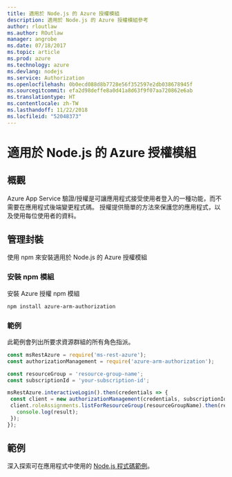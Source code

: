 ```yaml
---
title: 適用於 Node.js 的 Azure 授權模組
description: 適用於 Node.js 的 Azure 授權模組參考
author: rloutlaw
ms.author: ROutlaw
manager: angrobe
ms.date: 07/18/2017
ms.topic: article
ms.prod: azure
ms.technology: azure
ms.devlang: nodejs
ms.service: Authorization
ms.openlocfilehash: 0b0ecd088d8b7728e56f352597e2db038678945f
ms.sourcegitcommit: efa2d98deffe8a0d41a8d63f9f07aa720862e6ab
ms.translationtype: HT
ms.contentlocale: zh-TW
ms.lasthandoff: 11/22/2018
ms.locfileid: "52048373"
---
```

# <a name="azure-authorization-modules-for-nodejs"></a>適用於 Node.js 的 Azure 授權模組

## <a name="overview"></a>概觀

Azure App Service 驗證/授權是可讓應用程式接受使用者登入的一種功能，而不需要在應用程式後端變更程式碼。 授權提供簡單的方法來保護您的應用程式，以及使用每位使用者的資料。

## <a name="management-package"></a>管理封裝

使用 npm 來安裝適用於 Node.js 的 Azure 授權模組

### <a name="install-the-npm-module"></a>安裝 npm 模組

安裝 Azure 授權 npm 模組

```bash
npm install azure-arm-authorization
```

### <a name="example"></a>範例

此範例會列出所要求資源群組的所有角色指派。

```javascript
const msRestAzure = require('ms-rest-azure');
const authorizationManagement = require('azure-arm-authorization');

const resourceGroup = 'resource-group-name';
const subscriptionId = 'your-subscription-id';

msRestAzure.interactiveLogin().then(credentials => {
 const client = new authorizationManagement(credentials, subscriptionId);
 client.roleAssignments.listForResourceGroup(resourceGroupName).then(result => {
   console.log(result);
 });
});
```

## <a name="samples"></a>範例

深入探索可在應用程式中使用的 [Node.js 程式碼範例](https://azure.microsoft.com/resources/samples/?platform=nodejs)。
